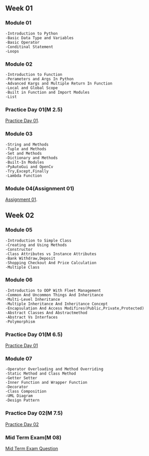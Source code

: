 ## Week 01

### Module 01
```
-Introduction to Python
-Basic Data Type and Variables
-Basic Operator
-Conditinal Statement
-Loops
```

### Module 02
```
-Introduction to Function
-Perameters and Args In Python
-Advanced Kargs and Multiple Return In Function
-Local and Global Scope
-Built in Function and Import Modules
-List
```

### Practice Day 01(M 2.5)
[Practice Day 01](https://docs.google.com/document/d/1vkTq2mxAZi7VTFilcNY5i4rqvqovNnTM4-dInV9aadY/edit).


### Module 03
```
-String and Methods
-Tuple and Methods
-Set and Methods
-Dictionary and Methods
-Built-In Modules
-PyAutoGui and OpenCv
-Try,Except,Finally
-Lambda Function
```

### Module 04(Assignment 01)
[Assignment 01](https://docs.google.com/document/d/1nfaw5swn5-LoWHfbCOz-0TK_uKVjuUB1a33v2w7wpCc/edit).



## Week 02

### Module 05
```
-Introduction to Simple Class
-Creating and Using Methods
-Constructor 
-Class Attributes vs Instance Attributes
-Bank Withdraw,Deposit
-Shopping Checkout And Price Calculation
-Multiple Class
```

### Module 06
```
-Introduction to OOP With Fleet Management
-Common And Uncommon Things And Inheritance
-Multi-Level Inheritance
-Multiple Inheritance And Inheritance Concept
-Encapsulation And Access Modifires(Public,Private,Protected)
-Abstract Classes And Abstractmethod
-Abstract Vs Interfaces
-Polymorphism
```

### Practice Day 01(M 6.5)
[Practice Day 01](https://docs.google.com/document/d/1oz0kZt1_XdofqfxH0qeiNYTkpUmvLyma0Pdf4CeMkig/edit)


### Module 07
```
-Operator Overloading and Method Overriding
-Static Method and Class Method
-Getter Setter
-Inner Function and Wrapper Function
-Decorator
-Class Composition
-UML Diagram
-Design Pattern
```

### Practice Day 02(M 7.5)
[Practice Day 02](https://docs.google.com/document/d/1DxHEw2Ij6FTqMijlkn4NH6U1BdxeesyLWOjINiKFtR0/edit)


### Mid Term Exam(M 08)
[Mid Term Exam Question](https://docs.google.com/document/d/1FlOF7YuItYP-Of7VdMxipuoZf5BcOUsp6OxswM1yvds/edit)